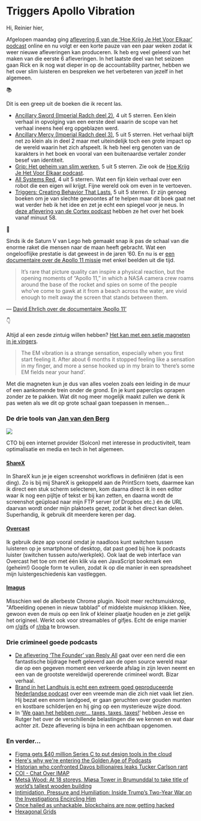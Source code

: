 # Triggers Apollo Vibration

Hi, Reinier hier,

Afgelopen maandag ging [aflevering 6 van de ‘Hoe Krijg Je Het Voor Elkaar’ podcast](https://hoekrijgjehetvoorelkaar.nl/shownotes/2019/02/18/S01E06.html) online en nu volgt er een korte pauze van een paar weken zodat ik weer nieuwe afleveringen kan produceren. Ik heb erg veel geleerd van het maken van die eerste 6 afleveringen. In het laatste deel van het seizoen gaan Rick en ik nog wat dieper in op de accountability partner, hebben we het over slim luisteren en bespreken we het verbeteren van jezelf in het algemeen.

📚

Dit is een greep uit de boeken die ik recent las.

- [Ancillary Sword (Imperial Radch deel 2)](https://www.goodreads.com/book/show/21422698-ancillary-sword), 4 uit 5 sterren. Een klein verhaal in opvolging van een eerste deel waarin de scope van het verhaal ineens heel erg opgeblazen werd.
- [Ancillary Mercy (Imperial Radch deel 3)](https://www.goodreads.com/book/show/25400395-ancillary-mercy), 5 uit 5 sterren. Het verhaal blijft net zo klein als in deel 2 maar met uiteindelijk toch een grote impact op de wereld waarin het zich afspeelt. Ik heb heel erg genoten van de karakters in het boek en vooral van een buitenaardse vertaler zonder besef van identiteit.
- [Grip: Het geheim van slim werken](https://www.goodreads.com/book/show/41183951-grip), 5 uit 5 sterren. Zie ook de [Hoe Krijg Je Het Voor Elkaar podcast](https://hoekrijgjehetvoorelkaar.nl).
- [All Systems Red](https://www.goodreads.com/book/show/33396171-all-systems-red), 4 uit 5 sterren. Wat een fijn klein verhaal over een robot die een eigen wil krijgt. Fijne wereld ook om even in te vertoeven.
- [Triggers: Creating Behavior That Lasts](https://www.goodreads.com/book/show/38819563-triggers), 5 uit 5 sterren. Er zijn genoeg boeken om je van slechte gewoontes af te helpen maar dit boek gaat net wat verder heb ik het idee en zet je echt een spiegel voor je neus. In [deze aflevering van de Cortex podcast](https://www.relay.fm/cortex/66) hebben ze het over het boek vanaf minuut 58.

🚀

Sinds ik de Saturn V van Lego heb gemaakt snap ik pas de schaal van die enorme raket die mensen naar de maan heeft gebracht. Wat een ongelooflijke prestatie is dat geweest in de jaren ’60. En nu is er [een documentaire over de Apollo 11 missie](https://kottke.org/19/01/trailer-for-apollo-11-a-documentary-based-on-pristine-65mm-footage-of-the-mission) met enkel beelden uit die tijd.

> It’s rare that picture quality can inspire a physical reaction, but the opening moments of “Apollo 11,” in which a NASA camera crew roams around the base of the rocket and spies on some of the people who’ve come to gawk at it from a beach across the water, are vivid enough to melt away the screen that stands between them.

— [David Ehrlich over de documentaire ‘Apollo 11’](https://www.indiewire.com/2019/01/apollo-11-review-sundance-1202037713/)

👇

Altijd al een zesde zintuig willen hebben? [Het kan met een setje magneten in je vingers](https://magnetfinge.rs/). 

> The EM vibration is a strange sensation, especially when you first start feeling it. After about 6 months it stopped feeling like a sensation in my finger, and more a sense hooked up in my brain to ‘there’s some EM fields near your hand’.

Met die magneten kun je dus van alles voelen zoals een leiding in de muur of een aankomende trein onder de grond. En je kunt paperclips oprapen zonder ze te pakken. Wat dit nog meer mogelijk maakt zullen we denk ik pas weten als we dit op grote schaal gaan toepassen in mensen…

### De drie tools van [Jan van den Berg](https://twitter.com/loginn)

![](https://sinds82.nl/images/janvandenberg.jpg)

CTO bij een internet provider (Solcon) met interesse in productiviteit, team optimalisatie en media en tech in het algemeen.

#### [ShareX](https://getsharex.com/)

In ShareX kun je je eigen screenshot workflows in definiëren (dat is een ding). Zo is bij mij ShareX is gekoppeld aan de PrintScrn toets, daarmee kan ik direct een stuk scherm selecteren, kom daarna direct ik in een editor waar ik nog een pijltje of tekst er bij kan zetten, en daarna wordt de screenshot geüpload naar mijn FTP server (of Dropbox etc.) én de URL daarvan wordt onder mijn plaktoets gezet, zodat ik het direct kan delen. Superhandig, ik gebruik dit meerdere keren per dag.

#### [Overcast](https://overcast.fm)

Ik gebruik deze app vooral omdat je naadloos kunt switchen tussen luisteren op je smartphone of desktop, dat past goed bij hoe ik podcasts luister (switchen tussen auto/werkplek). Ook laat de web interface van Overcast het toe om met één klik via een JavaScript bookmark een (geheim!) Google form te vullen, zodat ik op die manier in een spreadsheet mijn luistergeschiedenis kan vastleggen.

#### [Imagus](https://chrome.google.com/webstore/detail/imagus/immpkjjlgappgfkkfieppnmlhakdmaab?hl=en)

Misschien wel de allerbeste Chrome plugin. Nooit meer rechtsmuisknop, "Afbeelding openen in nieuw tabblad" of middelste muisknop klikken. Nee, gewoon even de muis op een link of kleiner plaatje houden en je ziet gelijk het origineel. Werkt ook voor streamables of gifjes. Echt de enige manier om [r/gifs](https://www.reddit.com/r/gifs/) of [r/nba](https://www.reddit.com/r/nba/) te browsen. 

### Drie crimineel goede podcasts

- [De aflevering ‘The Founder’ van Reply All](https://www.gimletmedia.com/reply-all/the-founder) gaat over een nerd die een fantastische bijdrage heeft geleverd aan de open source wereld maar die op een gegeven moment een verkeerde afslag in zijn leven neemt en een van de grootste wereldwijd opererende crimineel wordt. Bizar verhaal. 
- [Brand in het Landhuis is echt een extreem goed geproduceerde Nederlandse podcast](https://www.nporadio1.nl/podcasts/de-brand-in-het-landhuis) over een vreemde man die zich niet vaak liet zien. Hij bezat een enorm landgoed, er gaan geruchten over gouden munten en kostbare schilderijen en hij ging op een mysterieuze wijze dood.
- In ‘[We gaan het hebben over... taxes, taxes, taxes!](https://decorrespondent.nl/9187/we-gaan-het-hebben-over-taxes-taxes-taxes/132801024840-c7a5edb1)’ hebben Jesse en Rutger het over de verschillende belastingen die we kennen en wat daar achter zit. Deze aflevering is bijna in een achtbaan opgenomen.

### En verder…

- [Figma gets $40 million Series C to put design tools in the cloud](https://techcrunch.com/2019/02/14/figma-gets-40-million-series-c-to-put-design-tools-in-the-cloud/?utm_content=buffer3a390&utm_medium=social&utm_source=twitter.com&utm_campaign=buffer&guccounter=1&guce_referrer_us=aHR0cHM6Ly90LmNvL09MTWFmOEo5ODk&guce_referrer_cs=mLR3Nxb9TW00h7H_X-_njQ)
- [Here's why we're entering the Golden Age of Podcasts](https://chartable.com/blog/golden-age-of-podcasts)
- [Historian who confronted Davos billionaires leaks Tucker Carlson rant](https://www.theguardian.com/society/2019/feb/20/historian-who-confronted-davos-billionaires-leaks-tucker-carlson-rant)
- [COI - Chat Over IMAP](https://www.coi-dev.org/)
- [Metsä Wood: At 18 storeys, Mjøsa Tower in Brumunddal to take title of world’s tallest wooden building](http://news.cision.com/metsa-wood/r/metsa-wood--at-18-storeys--mjosa-tower-in-brumunddal-to-take-title-of-world-s-tallest-wooden-buildin,c2325089)
- [Intimidation, Pressure and Humiliation: Inside Trump’s Two-Year War on the Investigations Encircling Him](https://www.nytimes.com/2019/02/19/us/politics/trump-investigations.html)
- [Once hailed as unhackable, blockchains are now getting hacked](https://www.technologyreview.com/s/612974/once-hailed-as-unhackable-blockchains-are-now-getting-hacked/)
- [Hexagonal Grids](https://www.redblobgames.com/grids/hexagons/)